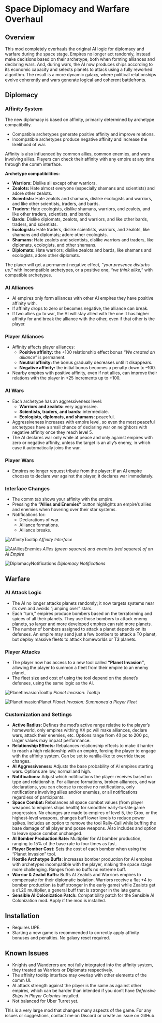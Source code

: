 # Space Diplomacy and Warfare Overhaul

## Overview
This mod completely overhauls the original AI logic for diplomacy and warfare during the space stage. Empires no longer act randomly, instead make decisions based on their archetype, both when forming alliances and declaring wars. And, during wars, the AI now produces ships according to its economic capacity and selects planets to attack using a fully reworked algorithm. The result is a more dynamic galaxy, where political relationships evolve coherently and wars generate logical and coherent battlefronts.

## Diplomacy

### Affinity System
The new diplomacy is based on affinity, primarily determined by archetype compatibility.

- Compatible archetypes generate positive affinity and improve relations.
- Incompatible archetypes produce negative affinity and increase the likelihood of war.

Affinity is also influenced by common allies, common enemies, and wars involving allies. Players can check their affinity with any empire at any time through the comm interface.

**Archetype compatibilities:**

- **Warriors:** Dislike all except other warriors.
- **Zealots:** Hate almost everyone (especially shamans and scientists) and adore other zealots.
- **Scientists:** Hate zealots and shamans, dislike ecologists and warriors, and like other scientists, traders, and bards.
- **Traders:** Hate ecologists, dislike shamans, warriors, and zealots, and like other traders, scientists, and bards.
- **Bards:** Dislike diplomats, zealots, and warriors, and like other bards, traders, and scientists.
- **Ecologists:** Hate traders, dislike scientists, warriors, and zealots, like shamans and diplomats; adore other ecologists.
- **Shamans:** Hate zealots and scientists, dislike warriors and traders, like diplomats, ecologists, and other shamans.
- **Diplomats:** Hate warriors; dislike zealots and bards, like shamans and ecologists, adore other diplomats.

The player will get a permanent negative effect, *“your presence disturbs us,”* with incompatible archetypes, or a positive one, *“we think alike,”* with compatible archetypes. 

### AI Alliances
- AI empires only form alliances with other AI empires they have positive affinity with. 
- If affinity drops to zero or becomes negative, the alliance can break.
- If two allies go to war, the AI will stay allied with the one it has higher affinity for and break the alliance with the other, even if that other is the player. 

### Player Alliances
- Affinity affects player alliances:
  - **Positive affinity:** the +100 relationship effect bonus *“We created an alliance”* is permanent.
  - **Neutral affinity:** the bonus gradually decreases until it disappears.
  - **Negative affinity:** the initial bonus becomes a penalty down to –100.
- Nearby empires with positive affinity, even if not allies, can improve their relations with the player in +25 increments up to +100.

### AI Wars
- Each archetype has an aggressiveness level:
  - **Warriors and zealots:** very aggressive.
  - **Scientists, traders, and bards:** intermediate.
  - **Ecologists, diplomats, and shamans:** peaceful.
- Aggressiveness increases with empire level, so even the most peaceful archetypes have a small chance of declaring war on neighbors with negative affinity once they reach level 5.
- The AI declares war only while at peace and only against empires with zero or negative affinity, unless the target is an ally’s enemy, in which case it automatically joins the war. 

### Player Wars
- Empires no longer request tribute from the player; if an AI empire chooses to declare war against the player, it declares war immediately. 

### Interface Changes
- The comm tab shows your affinity with the empire.
- Pressing the **“Allies and Enemies”** button highlights an empire’s allies and enemies when hovering over their star systems. 
- Notifications for:
  - Declarations of war.
  - Alliance formations.
  - Alliance breaks.

![AffinityTooltip](images/AffinityTooltip.png "Affinity tooltip")
*Affinity Interface*

![AiAlliesEnemies](images/AiAlliesEnemies.png "Allies and Enemies of an AI Empire")
*Allies (green squares) and enemies (red squares) of an AI Empire*

![DiplomacyNotifications](images/DiplomacyNotification.png "Diplomacy Notifications")
*Diplomacy Notifications*

## Warfare

### AI Attack Logic
- The AI no longer attacks planets randomly; it now targets systems near its own and avoids “jumping over” stars. 
- Each “turn,” empires produce bombers based on the terraforming and spices of all their planets. They use those bombers to attack enemy planets, so larger and more developed empires can raid more planets.
- The number of bombers assigned to attack a planet depends on its defenses. An empire may send just a few bombers to attack a T0 planet, but deploy massive fleets to attack homeworlds or T3 planets.

### Player Attacks
- The player now has access to a new tool called **“Planet Invasion”**, allowing the player to summon a fleet from their empire to an enemy planet.
- The fleet size and cost of using the tool depend on the planet’s defenses, using the same logic as the AI.

![PlanetInvasionTooltip](images/PlanetInvasionTooltip.png "Planet Invasion Tool")
*Planet Invasion: Tooltip*

![PlanetInvasionPlanet](images/PlanetInvasionPlanet.png "Planet Invasion ")
*Planet Invasion: Summoned a Player Fleet*

### Customization and Settings
- **Active Radius:** Defines the mod’s active range relative to the player’s homeworld, only empires withing XX pc will make alliances, declare wars, attack their enemies, etc. Options range from 40 pc to 200 pc, larger values may impact performance.
- **Relationship Effects:** Rebalances relationship effects to make it harder to reach a high relationship with an empire, forcing the player to engage with the affinity system. Can be set to vanilla-like to override these changes.
- **AI Aggressiveness:** Adjusts the base probability of AI empires starting wars. Options are low, normal and high.
- **Notifications:** Adjust which notifications the player receives based on type and relationship. For alliance formations, broken alliances, and war declarations, you can choose to receive no notifications, only notifications involving allies and/or enemies, or all notifications regardless of participants. 
- **Space Combat:** Rebalances all space combat values (from player weapons to empires ships health) for smoother early-to-late game progression. No changes are made to empires of level 5, the Grox, or the highest-level weapons, changes buff lower levels to reduce power spikes. Includes an option to remove the tool Rally-Call while buffing the base damage of all player and posse weapons.  Also includes and option to leave space combat unchanged.
- **AI Bomber Production Rate:** Multiplier for AI bomber production, ranging to 15% of the base rate to four times as fast.
- **Player Bomber Cost:** Sets the cost of each bomber when using the “Planet Invasion” tool. 
- **Hostile Archetype Buffs:** increases bomber production for AI empires with archetypes incompatible with the player, making the space stage more challenging. Ranges from no buffs no extreme buff.
- **Warrior & Zealot Buffs:** Buffs AI Zealots and Warriors empires to compensate for their diplomatic isolation. Warriors receive a flat +4 to bomber production (a buff stronger in the early game) while Zealots get a x1.20 multiplier, a general buff that is stronger in the late game.
- **Sensible AI Colonization Patch:** Compatibility patch for the Sensible AI Colonization mod. Apply if the mod is installed. 

## Installation
- Requires UPE.
- Starting a new game is recommended to correctly apply affinity bonuses and penalties. No galaxy reset required.

## Known Issues
- Knights and Wanderers are not fully integrated into the affinity system, they treated as Warriors or Diplomats respectively.
- The affinity tooltip interface may overlap with other elements of the comm UI. 
- AI attack strength against the player is the same as against other empires, which can be harder than intended if you don’t have *Defensive Ships in Player Colonies* installed.
- Not balanced for Uber Turret yet.

This is a very large mod that changes many aspects of the game. For any issues or suggestions, contact me on Discord or create an issue on GitHub.
